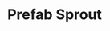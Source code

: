 ---
title: "Prefab Sprout"
summary: "English pop band from Witton Gilbert, County Durham, who rose to fame during the 1980s. Seven of their albums reached the UK Top 30."
image: "prefab-sprout.jpg"
apple_music_artist_url: "https://music.apple.com/gb/artist/prefab-sprout/548553"
---